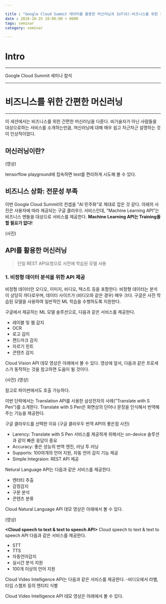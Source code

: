 ```yaml
---

title : "Google Cloud Summit 데이터를 활용한 머신러닝과 IoT(6)-비즈니스를 위한 간편한 머신러닝"
date : 2018-10-25 10:00:00 + 0000
tags: seminar
category: seminar

---
```


# Intro
---

Google Cloud Summit 세미나 참석

---
# 비즈니스를 위한 간편한 머신러닝
---
이 세션에서는 비즈니스를 위한 간편한 머신러닝을 다룬다. 비기술자가 아닌 사람들을 대상으로하는 서비스를 소개하는만큼, 머신러닝에 대해 매우 쉽고 차근차근 설명하는 것이 인상적이었다.

## 머신러닝이란?

(영상)

tensorflow playground에 접속하면 test를 편리하게 시도해 볼 수 있다.

## 비즈니스 상화: 전문성 부족
이번 Google Cloud Summit의 컨셉을 "AI 민주화"로 제대로 잡은 것 같다. 아래의 사진은 사용자에 따라 제공되는 구글 클라우드 서비스인데, "Machine Learning API"는 비즈니스 맨들을 대상으로 서비스를 제공한다. **Machine Learning API는 Training을 할 필요가 없다!**

(사진)

## API를 활용한 머신러닝
>단일 REST API요청으로 사전에 학습된 모델 사용

### 1. 비정형 데이터 분석을 위한 API 제공
비정형 데이터란 오디오, 이미지, 비디오, 텍스트 등을 포함한다. 비정형 데이터는 분석이 상당히 까다로우며, 데이터 사이즈가 (비디오와 같은 경우) 매우 크다. 구글은 사전 학습된 모델을 사용하여 일반적인 ML 학습을 수행하도록 지원한다.

**<Cloud Vision API>**
구글에서 제공하는 ML 모델 솔루션으로, 다음과 같은 서비스를 제공한다.
- 레이블 및 웹 감지
- OCR
- 로고 감지
- 랜드마크 감지
- 자르기 힌트
- 콘텐츠 감지

Cloud Vision API 데모 영상은 아래에서 볼 수 있다. 영상에 앞서, 다음과 같은 프로세스가 동작하는 것을 참고하면 도움이 될 것이다.

(사진)
(영상)

참고로 파이썬에서도 호출 가능하다.

**<Cloud Translation API>**
이번 단락에서는 Translation API를 사용한 삼성전자의 사례("Translate with S Pen")를 소개한다. Translate with S Pen은 화면상의 단어나 문장을 인식해서 번역해주는 기능을 제공한다.

구글 클라우드를 선택한 이유
(구글 클라우두 번역 API의 좋은점 사진)
- Larency: Translate with S Pen 서비스를 제공하게 위해서는 on-device 솔루션과 같이 빠른 응답이 중요
- Accuracy: 좋은 성능의 번역 엔진, 러닝 투 러닝
- Supports: 100여개의 언어 지원, 자동 언어 감지 기능 제공
- Simple Integraion: REST API 제공

**<Cloud Natural Language API>**
Netural Language API는 다음과 같은 서비스를 제공한다.
- 엔터티 추출
- 감정감지
- 구문 분석
- 콘텐츠 분류

Cloud Natural Language API 데모 영상은 아래에서 볼 수 있다.

(영상)

**<Cloud speech to text & text to speech API>**
Cloud speech to text & text to speech API 다음과 같은 서비스를 제공한다.
- STT
- TTS
- 자동언어감지
- 실시간 분석 지원
- 100개 이상의 언어 지원

**<Cloud Video Intelligence API>**
Cloud Video Intelligence API는 다음과 같은 서비스를 제공한다.
-비디오에서 라벨, 타임 스챔프 등의 엔티티 식별

Cloud Video Intelligence API 데모 영상은 아래에서 볼 수 있다.
